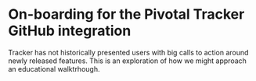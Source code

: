 # On-boarding for the Pivotal Tracker GitHub integration

Tracker has not historically presented users with big calls to action around newly released features. This is an exploration of how we might approach an educational walktrhough.
